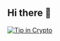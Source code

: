 ## Hi there 👋
[![Tip in Crypto](https://tip.md/badge.svg)](https://7326a4b7-3268-4a75-9001-f3cfcfddfba9-00-rctxqey0ksew.spock.replit.dev/xR0am)
<!--
**xR0am/xR0am** is a ✨ _special_ ✨ repository because its `README.md` (this file) appears on your GitHub profile.

Here are some ideas to get you started:

- 🔭 I’m currently working on ...
- 🌱 I’m currently learning ...
- 👯 I’m looking to collaborate on ...
- 🤔 I’m looking for help with ...
- 💬 Ask me about ...
- 📫 How to reach me: ...
- 😄 Pronouns: ...
- ⚡ Fun fact: ...
-->
